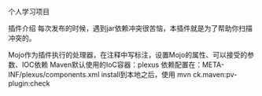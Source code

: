 个人学习项目

插件介绍
每次发布的时候，遇到jar依赖冲突很苦恼，本插件就是为了帮助你扫描冲突的。

Mojo作为插件执行的处理器，在注释中写标注，设置Mojo的属性、可以接受的参数、IOC依赖
Maven默认使用的IoC容器：plexus
依赖配置在：META-INF/plexus/components.xml
install到本地之后，使用  mvn ck.maven:pv-plugin:check


